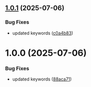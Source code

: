 ## [1.0.1](https://github.com/theanuragshukla/reflo/compare/v1.0.0...v1.0.1) (2025-07-06)


### Bug Fixes

* updated keywords ([c0a4b83](https://github.com/theanuragshukla/reflo/commit/c0a4b833ce4f11018d9cd44e7ff98a8e2469be8e))

# 1.0.0 (2025-07-06)


### Bug Fixes

* updated keywords ([88aca71](https://github.com/theanuragshukla/reflo/commit/88aca7177da6d3aa627e2be07f30cfbfca3ca544))
